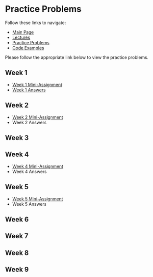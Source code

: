 # Practice Problems
Follow these links to navigate:
- [Main Page](https://jacksonburns.github.io/MATLAB-Start-to-Finish/)
- [Lectures ](https://jacksonburns.github.io/MATLAB-Start-to-Finish/Lectures/Lectures-Landing-Page)
- [Practice Problems](https://jacksonburns.github.io/MATLAB-Start-to-Finish/Practice-Problems/Practice-Problems-Landing-Page)
- [Code Examples](https://jacksonburns.github.io/MATLAB-Start-to-Finish/Code-Examples/Code-Examples-Landing-Page)

Please follow the appropriate link below to view the practice problems.

## Week 1
- [Week 1 Mini-Assignment](https://github.com/JacksonBurns/MATLAB-Start-to-Finish/blob/master/Practice-Problems/Week-1/Mini-Assignment%20Week%201%20(1).pdf)
- [Week 1 Answers](https://github.com/JacksonBurns/MATLAB-Start-to-Finish/blob/master/Practice-Problems/Week-1/Week-1-Answers)

## Week 2
- [Week 2 Mini-Assignment](https://github.com/JacksonBurns/MATLAB-Start-to-Finish/blob/master/Practice-Problems/Week-2/Mini-Assignment%20Week%202.pdf)
- Week 2 Answers

## Week 3

## Week 4
- [Week 4 Mini-Assignment](https://github.com/JacksonBurns/MATLAB-Start-to-Finish/blob/master/Practice-Problems/Week-4/Mini-Assignment%20Week%204%20(1).pdf)
- Week 4 Answers

## Week 5
- [Week 5 Mini-Assignment](https://github.com/JacksonBurns/MATLAB-Start-to-Finish/blob/master/Practice-Problems/Week-5/Mini-Assignment%20Week%205%20(1).pdf)
- Week 5 Answers

## Week 6

## Week 7

## Week 8

## Week 9
